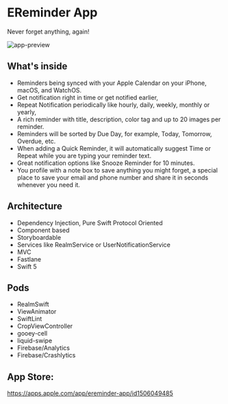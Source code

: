 # EReminder App
Never forget anything, again!

![app-preview](https://user-images.githubusercontent.com/27929436/99557328-da6e7b80-29c2-11eb-9580-0949be66df07.png)

## What's inside ## 
- Reminders being synced with your Apple Calendar on your iPhone, macOS, and WatchOS.
- Get notification right in time or get notified earlier,
- Repeat Notification periodically like hourly, daily, weekly, monthly or yearly,
- A rich reminder with title, description, color tag and up to 20 images per reminder.
- Reminders will be sorted by Due Day, for example, Today, Tomorrow, Overdue, etc.
- When adding a Quick Reminder, it will automatically suggest Time or Repeat while you are typing your reminder text.
- Great notification options like Snooze Reminder for 10 minutes.
- You profile with a note box to save anything you might forget, a special place to save your email and phone number and share it in seconds whenever you need it.

## Architecture ##

- Dependency Injection, Pure Swift Protocol Oriented
- Component based
- Storyboardable
- Services like RealmService or UserNotificationService
- MVC
- Fastlane
- Swift 5

## Pods ##
- RealmSwift
- ViewAnimator
- SwiftLint
- CropViewController
- gooey-cell
- liquid-swipe
- Firebase/Analytics
- Firebase/Crashlytics

## App Store: ##
https://apps.apple.com/app/ereminder-app/id1506049485
